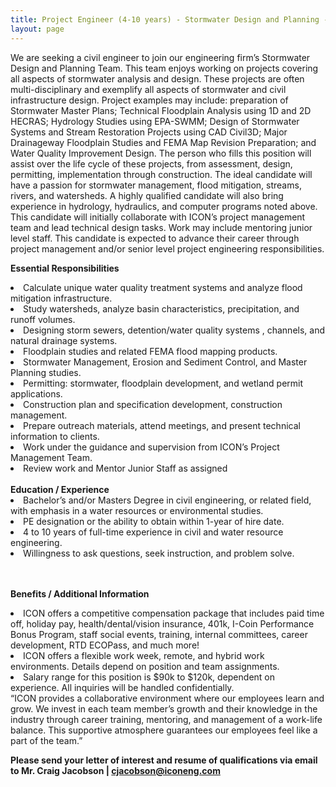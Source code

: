 ```yaml
---
title: Project Engineer (4-10 years) - Stormwater Design and Planning - Denver Area
layout: page
---
```


We are seeking a civil engineer to join our engineering firm’s Stormwater Design and Planning Team.
This team enjoys working on projects covering all aspects of stormwater analysis and design. These projects are often multi-disciplinary and exemplify all aspects of stormwater and civil infrastructure design. Project examples may include: preparation of 
Stormwater Master Plans; Technical Floodplain Analysis using 1D and 2D HECRAS; Hydrology Studies using EPA-SWMM; Design of
Stormwater Systems and Stream Restoration Projects using CAD Civil3D; Major Drainageway Floodplain Studies and FEMA Map
Revision Preparation; and Water Quality Improvement Design. The person who fills this position will assist over the life cycle of these
projects, from assessment, design, permitting, implementation through construction. The ideal candidate will have a passion for
stormwater management, flood mitigation, streams, rivers, and watersheds. A highly qualified candidate will also bring experience in
hydrology, hydraulics, and computer programs noted above.
This candidate will initially collaborate with ICON’s project management team and lead technical design tasks. Work may include
mentoring junior level staff. This candidate is expected to advance their career through project management and/or senior level project
engineering responsibilities.

<b>Essential Responsibilities</b>
<li>Calculate unique water quality treatment systems and analyze flood mitigation infrastructure.</li>
<li>Study watersheds, analyze basin characteristics, precipitation, and runoff volumes.</li>
<li>Designing storm sewers, detention/water quality systems , channels, and natural drainage systems.</li>
<li>Floodplain studies and related FEMA flood mapping products.</li>
<li>Stormwater Management, Erosion and Sediment Control, and Master Planning studies.</li>
<li>Permitting: stormwater, floodplain development, and wetland permit applications.</li>
<li>Construction plan and specification development, construction management.</li>
<li>Prepare outreach materials, attend meetings, and present technical information to clients.</li>
<li>Work under the guidance and supervision from ICON’s Project Management Team.</li>
<li>Review work and Mentor Junior Staff as assigned</li>

<br>
<b>Education / Experience</b>

<li>Bachelor’s and/or Masters Degree in civil engineering, or related field, with emphasis in a water resources or environmental
studies.</li>
<li>PE designation or the ability to obtain within 1-year of hire date.</li>
<li>4 to 10 years of full-time experience in civil and water resource engineering.</li>
<li>Willingness to ask questions, seek instruction, and problem solve.</li>

<br>
<br>

<b>Benefits / Additional Information</b>

<li>ICON offers a competitive compensation package that includes paid time off, holiday pay, health/dental/vision insurance, 401k, I-Coin Performance Bonus Program, staff social events, training, internal committees, career development, RTD ECOPass, and much more!</li>
<li>ICON offers a flexible work week, remote, and hybrid work environments. Details depend on position and team assignments.</li>
<li>Salary range for this position is $90k to $120k, dependent on experience. All inquiries will be handled confidentially.</li>
“ICON provides a collaborative environment where our employees learn and grow. We invest in each team member’s growth
and their knowledge in the industry through career training, mentoring, and management of a work-life balance. This
supportive atmosphere guarantees our employees feel like a part of the team.”

<br>

<b>Please send your letter of interest and resume of qualifications via email to
Mr. Craig Jacobson | <cjacobson@iconeng.com></b>
